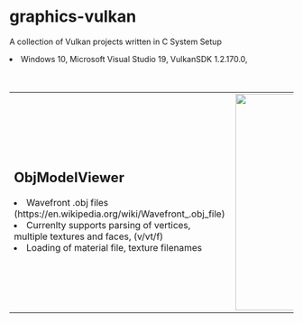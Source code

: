 # <h1>graphics-vulkan</h1>
A collection of Vulkan projects written in C
System Setup
<li> Windows 10, Microsoft Visual Studio 19, VulkanSDK 1.2.170.0, 
<br /> <br /> <br />
<table>
  <tr>
    <td width="45%">
    <h2>ObjModelViewer</h2>
    <li> Wavefront .obj files (https://en.wikipedia.org/wiki/Wavefront_.obj_file)<br />
    <li> Currenlty supports parsing of vertices, multiple textures and faces, (v/vt/f)<br />
    <li> Loading of material file, texture filenames<br />
    </td>
    <td>
    <img src="https://user-images.githubusercontent.com/81455676/115158367-cc00ba80-a05b-11eb-89af-761564ffdb09.PNG" align="right" width="512" height="384">
    </td>
  </tr>
  
</table>
